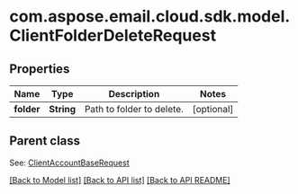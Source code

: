 
# com.aspose.email.cloud.sdk.model.ClientFolderDeleteRequest
## Properties
Name | Type | Description | Notes
------------ | ------------- | ------------- | -------------
**folder** | **String** | Path to folder to delete.              |  [optional]


## Parent class

See: [ClientAccountBaseRequest](ClientAccountBaseRequest.md)

[[Back to Model list]](README.md#documentation-for-models) [[Back to API list]](README.md#documentation-for-api-endpoints) [[Back to API README]](README.md)

